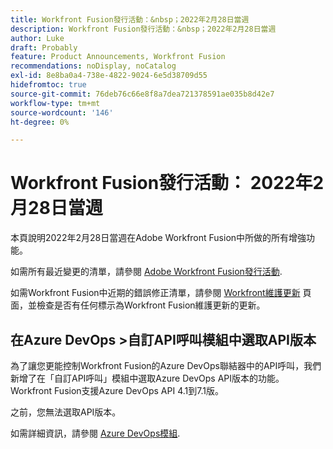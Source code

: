 ```yaml
---
title: Workfront Fusion發行活動：&nbsp；2022年2月28日當週
description: Workfront Fusion發行活動：&nbsp；2022年2月28日當週
author: Luke
draft: Probably
feature: Product Announcements, Workfront Fusion
recommendations: noDisplay, noCatalog
exl-id: 8e8ba0a4-738e-4822-9024-6e5d38709d55
hidefromtoc: true
source-git-commit: 76deb76c66e8f8a7dea721378591ae035b8d42e7
workflow-type: tm+mt
source-wordcount: '146'
ht-degree: 0%

---
```


# Workfront Fusion發行活動： 2022年2月28日當週

本頁說明2022年2月28日當週在Adobe Workfront Fusion中所做的所有增強功能。

如需所有最近變更的清單，請參閱 [Adobe Workfront Fusion發行活動](../../../product-announcements/product-releases/fusion-release-activity/fusion-release-activity.md).

如需Workfront Fusion中近期的錯誤修正清單，請參閱 [Workfront維護更新](https://experienceleague.adobe.com/docs/workfront-known-issues/releases/current-updates.html) 頁面，並檢查是否有任何標示為Workfront Fusion維護更新的更新。

## 在Azure DevOps >自訂API呼叫模組中選取API版本

為了讓您更能控制Workfront Fusion的Azure DevOps聯結器中的API呼叫，我們新增了在「自訂API呼叫」模組中選取Azure DevOps API版本的功能。 Workfront Fusion支援Azure DevOps API 4.1到7.1版。

之前，您無法選取API版本。

如需詳細資訊，請參閱 [Azure DevOps模組](../../../workfront-fusion/apps-and-their-modules/azure-dev-ops.md).
